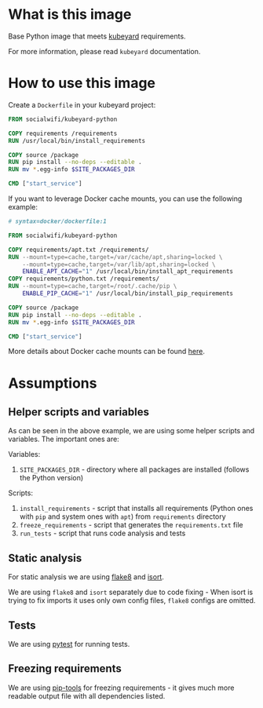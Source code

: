 # What is this image

Base Python image that meets [kubeyard](https://pypi.org/project/kubeyard/) requirements. 

For more information, please read `kubeyard` documentation.

# How to use this image

Create a `Dockerfile` in your kubeyard project:

```dockerfile
FROM socialwifi/kubeyard-python

COPY requirements /requirements
RUN /usr/local/bin/install_requirements

COPY source /package
RUN pip install --no-deps --editable .
RUN mv *.egg-info $SITE_PACKAGES_DIR

CMD ["start_service"]
```

If you want to leverage Docker cache mounts, you can use the following example:
```dockerfile
# syntax=docker/dockerfile:1

FROM socialwifi/kubeyard-python

COPY requirements/apt.txt /requirements/
RUN --mount=type=cache,target=/var/cache/apt,sharing=locked \
    --mount=type=cache,target=/var/lib/apt,sharing=locked \
    ENABLE_APT_CACHE="1" /usr/local/bin/install_apt_requirements
COPY requirements/python.txt /requirements/
RUN --mount=type=cache,target=/root/.cache/pip \
    ENABLE_PIP_CACHE="1" /usr/local/bin/install_pip_requirements

COPY source /package
RUN pip install --no-deps --editable .
RUN mv *.egg-info $SITE_PACKAGES_DIR

CMD ["start_service"]
```
More details about Docker cache mounts can be found [here](https://docs.docker.com/build/cache/optimize/#use-cache-mounts).

# Assumptions

## Helper scripts and variables

As can be seen in the above example, we are using some helper scripts and variables.
The important ones are:

Variables:
1. `SITE_PACKAGES_DIR` - directory where all packages are installed (follows 
the Python version)

Scripts:
1. `install_requirements` - script that installs all requirements (Python ones
with `pip` and system ones with `apt`) from `requirements` directory
2. `freeze_requirements` - script that generates the `requirements.txt` file
3. `run_tests` - script that runs code analysis and tests


## Static analysis

For static analysis we are using 
[flake8](https://pypi.org/project/flake8/) and 
[isort](https://pypi.org/project/isort/).

We are using `flake8` and `isort` separately due to code fixing - 
When isort is trying to fix imports it uses only own config files, `flake8` configs are omitted.

## Tests

We are using [pytest](https://pypi.org/project/pytest/) for running tests.

## Freezing requirements

We are using [pip-tools](https://pypi.org/project/pip-tools/) for freezing requirements - 
it gives much more readable output file with all dependencies listed.
